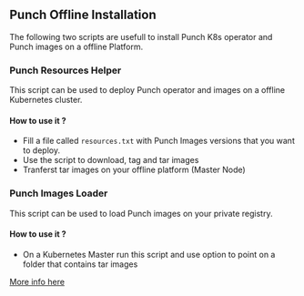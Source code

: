 ## Punch Offline Installation

The following two scripts are usefull to install Punch K8s operator and Punch images on a offline Platform.

### Punch Resources Helper

This script can be used to deploy Punch operator and images on a offline Kubernetes cluster.

#### How to use it ?

- Fill a file called `resources.txt` with Punch Images versions that you want to deploy.
- Use the script to download, tag and tar images
- Tranferst tar images on your offline platform (Master Node)


### Punch Images Loader
This script can be used to load Punch images on your private registry.

#### How to use it ?
- On a Kubernetes Master run this script and use option to point on a folder that contains tar images

[More info here](https://punch-1.gitbook.io/punch-doc/deployment/scenarios/on-premise)